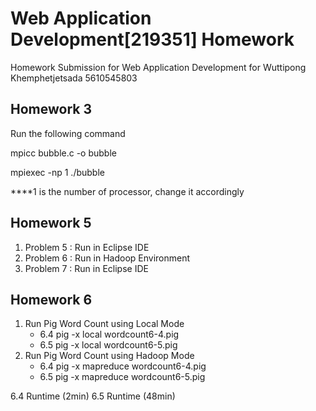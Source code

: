 # Web Application Development[219351] Homework
Homework Submission for Web Application Development for Wuttipong Khemphetjetsada 5610545803
## Homework 3
Run the following command

mpicc bubble.c -o bubble

mpiexec -np 1 ./bubble

****1 is the number of processor, change it accordingly
## Homework 5
1. Problem 5 : Run in Eclipse IDE
2. Problem 6 : Run in Hadoop Environment
3. Problem 7 : Run in Eclipse IDE
## Homework 6

1. Run Pig Word Count using Local Mode
    * 6.4  pig -x local wordcount6-4.pig
    * 6.5  pig -x local wordcount6-5.pig
2. Run Pig Word Count using Hadoop Mode
    * 6.4	 pig -x mapreduce wordcount6-4.pig
    * 6.5	 pig -x mapreduce wordcount6-5.pig

6.4 Runtime (2min)
6.5 Runtime (48min)
